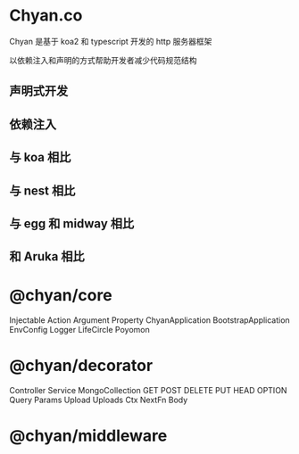 # Chyan.co

Chyan 是基于 koa2 和 typescript 开发的 http 服务器框架

以依赖注入和声明的方式帮助开发者减少代码规范结构

## 声明式开发

## 依赖注入

## 与 koa 相比

## 与 nest 相比

## 与 egg 和 midway 相比

## 和 Aruka 相比

# @chyan/core

Injectable
Action
Argument
Property
ChyanApplication
BootstrapApplication
EnvConfig
Logger
LifeCircle
Poyomon

# @chyan/decorator

Controller
Service
MongoCollection
GET
POST
DELETE
PUT
HEAD
OPTION
Query
Params
Upload
Uploads
Ctx
NextFn
Body

# @chyan/middleware
